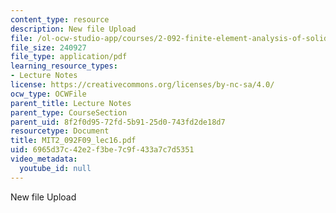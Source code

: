 ```yaml
---
content_type: resource
description: New file Upload
file: /ol-ocw-studio-app/courses/2-092-finite-element-analysis-of-solids-and-fluids-i-fall-2009/6965d37c42e2f3be7c9f433a7c7d5351_MIT2_092F09_lec16.pdf
file_size: 240927
file_type: application/pdf
learning_resource_types:
- Lecture Notes
license: https://creativecommons.org/licenses/by-nc-sa/4.0/
ocw_type: OCWFile
parent_title: Lecture Notes
parent_type: CourseSection
parent_uid: 8f2f0d95-72fd-5b91-25d0-743fd2de18d7
resourcetype: Document
title: MIT2_092F09_lec16.pdf
uid: 6965d37c-42e2-f3be-7c9f-433a7c7d5351
video_metadata:
  youtube_id: null
---
```

New file Upload